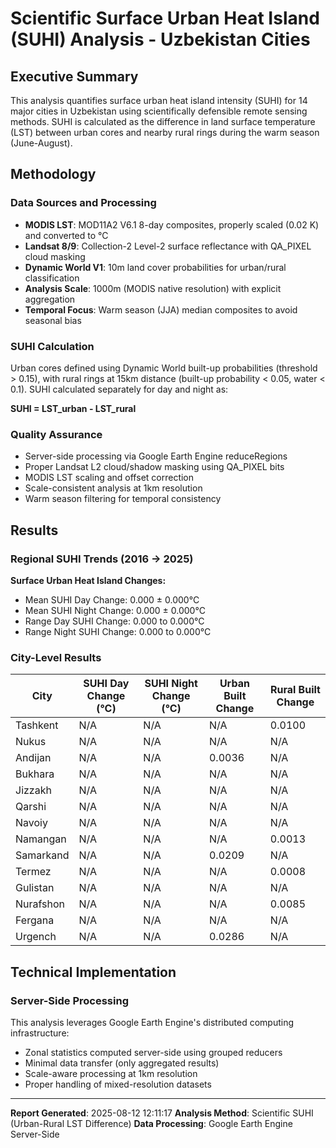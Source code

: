 
# Scientific Surface Urban Heat Island (SUHI) Analysis - Uzbekistan Cities

## Executive Summary

This analysis quantifies surface urban heat island intensity (SUHI) for 14 major cities in Uzbekistan using scientifically defensible remote sensing methods. SUHI is calculated as the difference in land surface temperature (LST) between urban cores and nearby rural rings during the warm season (June-August).

## Methodology

### Data Sources and Processing
- **MODIS LST**: MOD11A2 V6.1 8-day composites, properly scaled (0.02 K) and converted to °C
- **Landsat 8/9**: Collection-2 Level-2 surface reflectance with QA_PIXEL cloud masking
- **Dynamic World V1**: 10m land cover probabilities for urban/rural classification
- **Analysis Scale**: 1000m (MODIS native resolution) with explicit aggregation
- **Temporal Focus**: Warm season (JJA) median composites to avoid seasonal bias

### SUHI Calculation
Urban cores defined using Dynamic World built-up probabilities (threshold > 0.15), with rural rings at 15km distance (built-up probability < 0.05, water < 0.1). SUHI calculated separately for day and night as:

**SUHI = LST_urban - LST_rural**

### Quality Assurance
- Server-side processing via Google Earth Engine reduceRegions
- Proper Landsat L2 cloud/shadow masking using QA_PIXEL bits
- MODIS LST scaling and offset correction
- Scale-consistent analysis at 1km resolution
- Warm season filtering for temporal consistency

## Results

### Regional SUHI Trends (2016 → 2025)

**Surface Urban Heat Island Changes:**
- Mean SUHI Day Change: 0.000 ± 0.000°C
- Mean SUHI Night Change: 0.000 ± 0.000°C
- Range Day SUHI Change: 0.000 to 0.000°C
- Range Night SUHI Change: 0.000 to 0.000°C

### City-Level Results

| City | SUHI Day Change (°C) | SUHI Night Change (°C) | Urban Built Change | Rural Built Change |
|------|---------------------|----------------------|------------------|------------------|
| Tashkent | N/A | N/A | N/A | 0.0100 |
| Nukus | N/A | N/A | N/A | N/A |
| Andijan | N/A | N/A | 0.0036 | N/A |
| Bukhara | N/A | N/A | N/A | N/A |
| Jizzakh | N/A | N/A | N/A | N/A |
| Qarshi | N/A | N/A | N/A | N/A |
| Navoiy | N/A | N/A | N/A | N/A |
| Namangan | N/A | N/A | N/A | 0.0013 |
| Samarkand | N/A | N/A | 0.0209 | N/A |
| Termez | N/A | N/A | N/A | 0.0008 |
| Gulistan | N/A | N/A | N/A | N/A |
| Nurafshon | N/A | N/A | N/A | 0.0085 |
| Fergana | N/A | N/A | N/A | N/A |
| Urgench | N/A | N/A | 0.0286 | N/A |


## Technical Implementation

### Server-Side Processing
This analysis leverages Google Earth Engine's distributed computing infrastructure:
- Zonal statistics computed server-side using grouped reducers
- Minimal data transfer (only aggregated results)
- Scale-aware processing at 1km resolution
- Proper handling of mixed-resolution datasets

---

**Report Generated**: 2025-08-12 12:11:17
**Analysis Method**: Scientific SUHI (Urban-Rural LST Difference)
**Data Processing**: Google Earth Engine Server-Side
